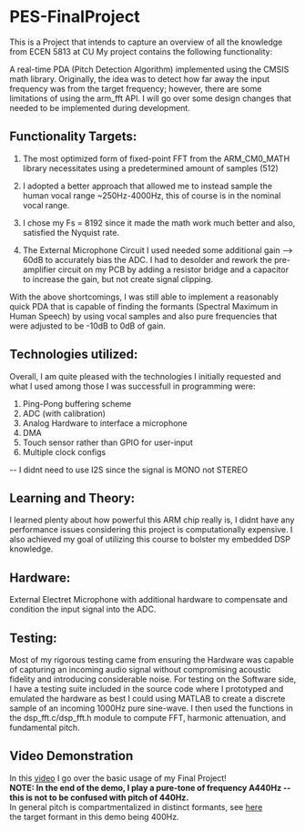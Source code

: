 # PES-FinalProject
This is a Project that intends to capture an overview of all the knowledge from ECEN 5813 at CU
My project contains the following functionality:

A real-time PDA (Pitch Detection Algorithm) implemented using the CMSIS math library.
Originally, the idea was to detect how far away the input frequency was from the
target frequency; however, there are some limitations of using the arm_fft API.
I will go over some design changes that needed to be implemented during development.

## Functionality Targets:
1. The most optimized form of fixed-point FFT from the ARM_CM0_MATH library necessitates 
using a predetermined amount of samples (512)

2. I adopted a better approach that allowed me to instead sample the human vocal range
~250Hz-4000Hz, this of course is in the nominal vocal range.

3. I chose my Fs = 8192 since it made the math work much better and also, satisfied the
Nyquist rate.

4. The External Microphone Circuit I used needed some additional gain --> 60dB to accurately bias the ADC.
I had to desolder and rework the pre-amplifier circuit on my PCB by adding a resistor bridge and a capacitor to increase the gain, but not create signal clipping.

With the above shortcomings, I was still able to implement a reasonably quick PDA that
is capable of finding the formants (Spectral Maximum in Human Speech) by using vocal samples
and also pure frequencies that were adjusted to be -10dB to 0dB of gain.

## Technologies utilized:
Overall, I am quite pleased with the technologies I initially requested and what I used
among those I was successfull in programming were:

1. Ping-Pong buffering scheme
2. ADC (with calibration)
3. Analog Hardware to interface a microphone
4. DMA
5. Touch sensor rather than GPIO for user-input
6. Multiple clock configs 

-- I didnt need to use I2S since the signal is MONO not STEREO

## Learning and Theory:
I learned plenty about how powerful this ARM chip really is, I didnt have any performance
issues considering this project is computationally expensive. I also achieved my goal of utilizing this course to bolster my embedded DSP knowledge.

## Hardware:
External Electret Microphone with additional hardware to compensate and condition the input signal into the ADC.

## Testing: 
Most of my rigorous testing came from ensuring the Hardware was capable of capturing an incoming audio
signal without compromising acoustic fidelity and introducing considerable noise.
For testing on the Software side, I have a testing suite included in the source code
where I prototyped and emulated the hardware as best I could using MATLAB to create
a discrete sample of an incoming 1000Hz pure sine-wave. I then used the functions in the 
dsp_fft.c/dsp_fft.h module to compute FFT, harmonic attenuation, and fundamental pitch.

## Video Demonstration
In this [video](https://drive.google.com/file/d/1hq2BiEaZ3l_sd2rOej84emOdMpbxx10Y/view?usp=sharing) I go over the basic usage of my Final Project!   
**NOTE: In the end of the demo, I play a pure-tone of frequency A440Hz -- this is not to be confused with pitch of 440Hz.**   
In general pitch is compartmentalized in distinct formants, see [here](https://en.wikipedia.org/wiki/Formant)  
the target formant in this demo being 400Hz.
